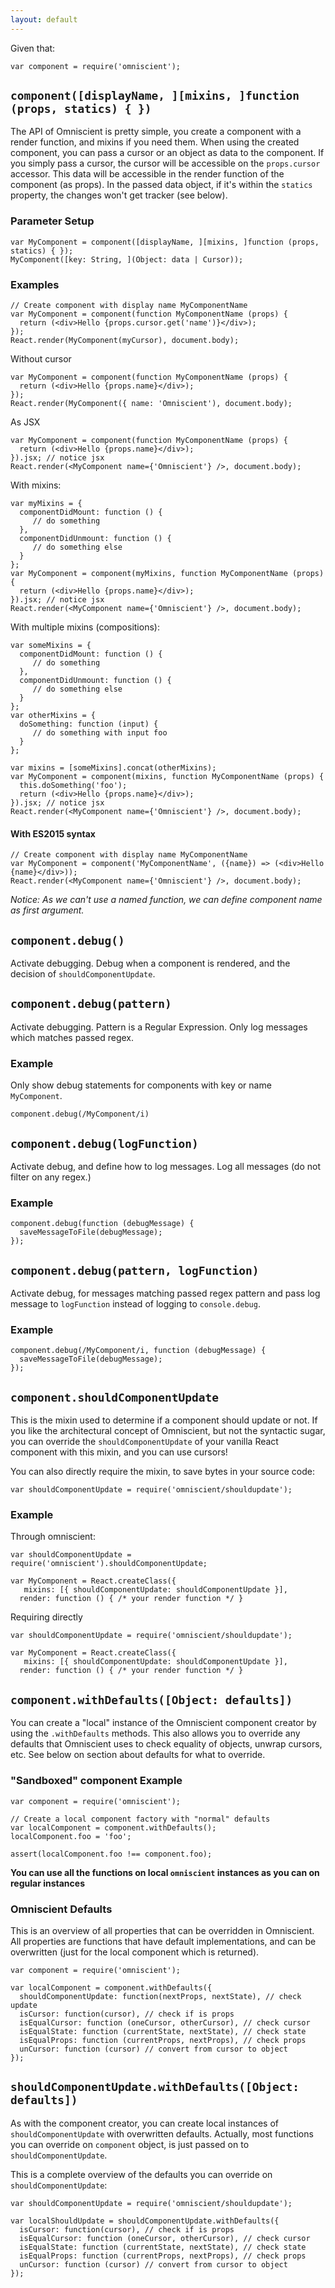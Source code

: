 ```yaml
---
layout: default
---
```


Given that:

```
var component = require('omniscient');
```

## `component([displayName, ][mixins, ]function (props, statics) { })`

The API of Omniscient is pretty simple, you create a component with a render function, and mixins if you need them. When using the created component, you can pass a cursor or an object as data to the component. If you simply pass a cursor, the cursor will be accessible on the `props.cursor` accessor. This data will be accessible in the render function of the component (as props). In the passed data object, if it's within the `statics` property, the changes won't get tracker (see below).

### Parameter Setup
```
var MyComponent = component([displayName, ][mixins, ]function (props, statics) { });
MyComponent([key: String, ](Object: data | Cursor));
```

### Examples

```
// Create component with display name MyComponentName
var MyComponent = component(function MyComponentName (props) {
  return (<div>Hello {props.cursor.get('name')}</div>);
});
React.render(MyComponent(myCursor), document.body);
```

Without cursor
```
var MyComponent = component(function MyComponentName (props) {
  return (<div>Hello {props.name}</div>);
});
React.render(MyComponent({ name: 'Omniscient'), document.body);
```

As JSX
```
var MyComponent = component(function MyComponentName (props) {
  return (<div>Hello {props.name}</div>);
}).jsx; // notice jsx
React.render(<MyComponent name={'Omniscient'} />, document.body);
```

With mixins:
```
var myMixins = {
  componentDidMount: function () {
     // do something
  },
  componentDidUnmount: function () {
     // do something else
  }
};
var MyComponent = component(myMixins, function MyComponentName (props) {
  return (<div>Hello {props.name}</div>);
}).jsx; // notice jsx
React.render(<MyComponent name={'Omniscient'} />, document.body);
```

With multiple mixins (compositions):
```
var someMixins = {
  componentDidMount: function () {
     // do something
  },
  componentDidUnmount: function () {
     // do something else
  }
};
var otherMixins = {
  doSomething: function (input) {
     // do something with input foo
  }
};

var mixins = [someMixins].concat(otherMixins);
var MyComponent = component(mixins, function MyComponentName (props) {
  this.doSomething('foo');
  return (<div>Hello {props.name}</div>);
}).jsx; // notice jsx
React.render(<MyComponent name={'Omniscient'} />, document.body);
```

#### With ES2015 syntax
```
// Create component with display name MyComponentName
var MyComponent = component('MyComponentName', ({name}) => (<div>Hello {name}</div>));
React.render(<MyComponent name={'Omniscient'} />, document.body);
```
*Notice: As we can't use a named function, we can define component name as first argument.*

## `component.debug()`
Activate debugging. Debug when a component is rendered, and the decision of `shouldComponentUpdate`.


## `component.debug(pattern)`
Activate debugging. Pattern is a Regular Expression. Only log messages which matches passed regex.

### Example
Only show debug statements for components with key or name `MyComponent`.
```
component.debug(/MyComponent/i)
```

## `component.debug(logFunction)`
Activate debug, and define how to log messages. Log all messages (do not filter on any regex.)

### Example

```
component.debug(function (debugMessage) {
  saveMessageToFile(debugMessage);
});
```


## `component.debug(pattern, logFunction)`
Activate debug, for messages matching passed regex pattern and pass log message to `logFunction` instead of logging to `console.debug`.

### Example

```
component.debug(/MyComponent/i, function (debugMessage) {
  saveMessageToFile(debugMessage);
});
```

## `component.shouldComponentUpdate`

This is the mixin used to determine if a component should update or not. If you like the architectural concept of Omniscient, but not the syntactic sugar, you can override the `shouldComponentUpdate` of your vanilla React component with this mixin, and you can use cursors!

You can also directly require the mixin, to save bytes in your source code:

```
var shouldComponentUpdate = require('omniscient/shouldupdate');
```

### Example

Through omniscient:
```
var shouldComponentUpdate = require('omniscient').shouldComponentUpdate;

var MyComponent = React.createClass({
   mixins: [{ shouldComponentUpdate: shouldComponentUpdate }],
  render: function () { /* your render function */ }
```

Requiring directly
```
var shouldComponentUpdate = require('omniscient/shouldupdate');

var MyComponent = React.createClass({
   mixins: [{ shouldComponentUpdate: shouldComponentUpdate }],
  render: function () { /* your render function */ }
```


## `component.withDefaults([Object: defaults])`

You can create a "local" instance of the Omniscient component creator by using the `.withDefaults` methods. This also allows you to override any defaults that Omniscient uses to check equality of objects, unwrap cursors, etc. See below on section about defaults for what to override.

### "Sandboxed" component Example
```
var component = require('omniscient');

// Create a local component factory with "normal" defaults
var localComponent = component.withDefaults();
localComponent.foo = 'foo';

assert(localComponent.foo !== component.foo);
```

**You can use all the functions on local `omniscient` instances as you can on regular instances**


### Omniscient Defaults

This is an overview of all properties that can be overridden in Omniscient. All properties are functions that have default implementations, and can be overwritten (just for the local component which is returned).

```
var component = require('omniscient');

var localComponent = component.withDefaults({
  shouldComponentUpdate: function(nextProps, nextState), // check update
  isCursor: function(cursor), // check if is props
  isEqualCursor: function (oneCursor, otherCursor), // check cursor
  isEqualState: function (currentState, nextState), // check state
  isEqualProps: function (currentProps, nextProps), // check props
  unCursor: function (cursor) // convert from cursor to object
});
```

## `shouldComponentUpdate.withDefaults([Object: defaults])`

As with the component creator, you can create local instances of `shouldComponentUpdate` with overwritten defaults. Actually, most functions you can override on `component` object, is just passed on to `shouldComponentUpdate`.

This is a complete overview of the defaults you can override on `shouldComponentUpdate`:

```
var shouldComponentUpdate = require('omniscient/shouldupdate');

var localShouldUpdate = shouldComponentUpdate.withDefaults({
  isCursor: function(cursor), // check if is props
  isEqualCursor: function (oneCursor, otherCursor), // check cursor
  isEqualState: function (currentState, nextState), // check state
  isEqualProps: function (currentProps, nextProps), // check props
  unCursor: function (cursor) // convert from cursor to object
});
```